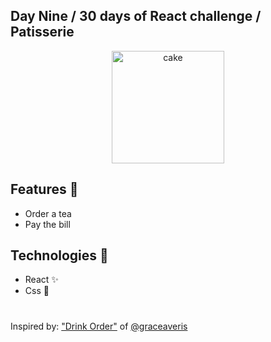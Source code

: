 ## Day Nine / 30 days of React challenge / Patisserie

<p  align="center">
<img  src="https://media.giphy.com/media/7SZzZO5EG1S6QLJeUL/giphy.gif"  height="180" alt="cake">
</p>

## Features :unicorn: 
* Order a tea
* Pay the bill 

## Technologies :mag_right:
* React :sparkles:
* Css :nail_care:

#
Inspired by: ["Drink Order"](https://github.com/graceaveris/React.js_drink_order_POS_system) of [@graceaveris](https://github.com/graceaveris)
